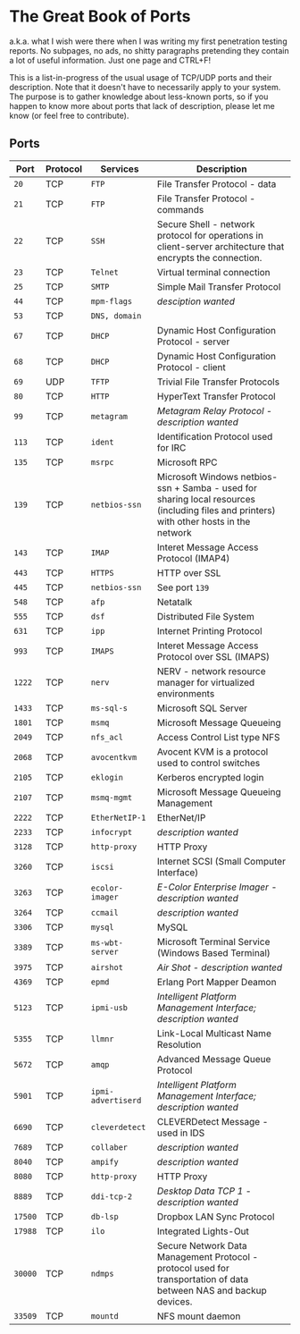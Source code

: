 # The Great Book of Ports

a.k.a. what I wish were there when I was writing my first penetration testing reports. No subpages, no ads, no shitty paragraphs pretending they contain a lot of useful information. Just one page and CTRL+F!

This is a list-in-progress of the usual usage of TCP/UDP ports and their description. Note that it doesn't have to necessarily apply to your system. The purpose is to gather knowledge about less-known ports, so if you happen to know more about ports that lack of description, please let me know (or feel free to contribute).


## Ports

Port 	| Protocol 	|Services 		| Description
-------	| ---------	| ------------	| -----------
`20`	| TCP 		| `FTP`			| File Transfer Protocol - data
`21`	| TCP 		| `FTP`			| File Transfer Protocol - commands
`22`	| TCP 		| `SSH`			| Secure Shell - network protocol for operations in client-server architecture that encrypts the connection.
`23`	| TCP 		| `Telnet`		| Virtual terminal connection
`25`	| TCP 		| `SMTP`		| Simple Mail Transfer Protocol
`44` 	| TCP 		| `mpm-flags`	| *desciption wanted*
`53`	| TCP		| `DNS, domain`	|
`67`	| TCP 		| `DHCP`		| Dynamic Host Configuration Protocol - server
`68`	| TCP 		| `DHCP`		| Dynamic Host Configuration Protocol - client
`69`	| UDP 		| `TFTP`		| Trivial File Transfer Protocols
`80` 	| TCP 		| `HTTP`  		| HyperText Transfer Protocol
`99`	| TCP 		| `metagram`	| *Metagram Relay Protocol - description wanted*
`113`	| TCP 		| `ident`		| Identification Protocol used for IRC
`135`	| TCP 		| `msrpc`		| Microsoft RPC
`139`	| TCP 		| `netbios-ssn` | Microsoft Windows netbios-ssn + Samba - used for sharing local resources (including files and printers) with other hosts in the network
`143`	| TCP 		| `IMAP`		| Interet Message Access Protocol (IMAP4)
`443`	| TCP 		| `HTTPS`		| HTTP over SSL
`445`	| TCP 		| `netbios-ssn`	| See port `139`
`548`	| TCP 		| `afp` 		| Netatalk
`555`	| TCP 		| `dsf`			| Distributed File System
`631`	| TCP 		| `ipp` 		| Internet Printing Protocol
`993`	| TCP 		| `IMAPS` 		| Interet Message Access Protocol over SSL (IMAPS)
`1222`	| TCP 		| `nerv`		| NERV - network resource manager for virtualized environments
`1433`	| TCP 		| `ms-sql-s` 	| Microsoft SQL Server
`1801`	| TCP 		| `msmq`		| Microsoft Message Queueing
`2049`	| TCP 		| `nfs_acl`		| Access Control List type NFS
`2068` 	| TCP		| `avocentkvm` 	| Avocent KVM is a protocol used to control switches
`2105`	| TCP 		| `eklogin`		| Kerberos encrypted login
`2107`	| TCP 		| `msmq-mgmt`	| Microsoft Message Queueing Management
`2222`	| TCP 		| `EtherNetIP-1` | EtherNet/IP
`2233`	| TCP 		| `infocrypt`	| *description wanted*
`3128`	| TCP 		| `http-proxy`	| HTTP Proxy
`3260`	| TCP 		| `iscsi`		| Internet SCSI (Small Computer Interface)
`3263`	| TCP 		| `ecolor-imager` | *E-Color Enterprise Imager - description wanted*
`3264` 	| TCP		| `ccmail`		| *description wanted*
`3306` 	| TCP 		| `mysql`		| MySQL
`3389`	| TCP 		| `ms-wbt-server` | Microsoft Terminal Service (Windows Based Terminal)
`3975` 	| TCP 		| `airshot` 	| *Air Shot - description wanted*
`4369`	| TCP 		| `epmd`		| Erlang Port Mapper Deamon
`5123` 	| TCP 		| `ipmi-usb`	| *Intelligent Platform Management Interface; description wanted*
`5355` 	| TCP 		| `llmnr`		| Link-Local Multicast Name Resolution
`5672` 	| TCP		| `amqp`		| Advanced Message Queue Protocol
`5901`	| TCP 		| `ipmi-advertiserd` | *Intelligent Platform Management Interface; description wanted*
`6690` 	| TCP		| `cleverdetect` | CLEVERDetect Message - used in IDS
`7689` 	| TCP		| `collaber` 	| *description wanted*
`8040` 	| TCP		| `ampify`		| *description wanted*
`8080`	| TCP 		| `http-proxy`	| HTTP Proxy
`8889` 	| TCP		| `ddi-tcp-2` 	| *Desktop Data TCP 1 - description wanted*
`17500`	| TCP 		| `db-lsp`		| Dropbox LAN Sync Protocol
`17988` | TCP 		| `ilo`			| Integrated Lights-Out
`30000` | TCP 		| `ndmps`		| Secure Network Data Management Protocol - protocol used for transportation of data between NAS and backup devices.
`33509` | TCP 		| `mountd` 		| NFS mount daemon
